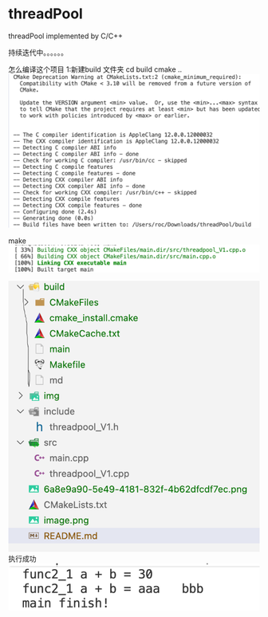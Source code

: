 # threadPool
threadPool implemented by C/C++ 

持续迭代中。。。。。。

怎么编译这个项目
1:新建build 文件夹
 cd build
 cmake ..
 ![alt text](6a8e9a90-5e49-4181-832f-4b62dfcdf7ec.png)

 make 
 ![alt text](image.png)

 ![alt text](image-1.png)
 执行成功
![alt text](image-2.png)